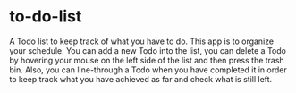 # to-do-list
A Todo list to keep track of what you have to do.
This app is to organize your schedule. 
You can add a new Todo into the list, you can delete a Todo by hovering your mouse on the left side of the list and then press the trash bin.
Also, you can line-through a Todo when you have completed it in order to keep track what you have achieved as far and check what is still left.
